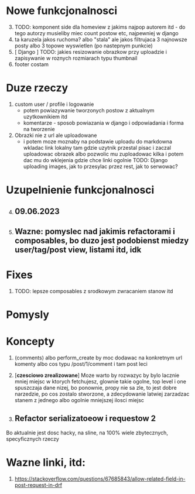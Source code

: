 # Nowe funkcjonalnosci
3. TODO: komponent side dla homeview z jakims najpop autorem itd - do tego autorzy musieliby miec count postow etc, najpewniej w django
7. ta karuzela jakos ruchoma? albo "stala" ale jakos filtrujaca 3 najnowsze posty albo 3 topowe wyswietlen (po nastepnym punkcie)
4. [ Django ] TODO: jakies resizowanie obrazkow przy uploadzie i zapisywanie w roznych rozmiarach typu thumbnail
9. footer costam
# Duze rzeczy
1. custom user / profile i logowanie
    - potem powiazywanie tworzonych postow z aktualnym uzytkownikiem itd
    - komentarze - sposob powiazania w django i odpowiadania i forma na tworzenie
2. Obrazki nie z url ale uploadowane
    - i potem moze moznaby na podstawie uploadu do markdowna wkladac link lokalny tam gdzie uzytnik przestal pisac i zaczal uploadowac obrazek
    albo pozwolic mu zuploadowac kilka i potem dac mu do wklejenia gdzie chce linki
    ogolnie TODO: Django uploading images, jak to przesylac przez rest, jak to serwowac?

# Uzupelnienie funkcjonalnosci


4. ## 09.06.2023


5. ## Wazne: pomyslec nad jakimis refactorami i composables, bo duzo jest podobienst miedzy user/tag/post view, listami itd, idk

# Fixes
1. TODO: lepsze composables z srodkowym zwracaniem stanow itd

# Pomysly

# Koncepty
1. (comments) albo perform_create by moc dodawac na konkretnym url komenty albo cos typu /post/1/comment i tam post leci

2. [**czesciowo zrealizowane**] Moze warto by rozwazyc by bylo lacznie mniej miejsc w ktorych fetchujesz, glownie takie ogolne, top level i one spuszczaja dane nizej, bo ponownie, propy nie sa zle, to jest dobre narzedzie, po cos zostalo stworzone, a zdecydowanie latwiej zarzadzac stanem z jednego albo ogolnie mniejszej ilosci miejsc


5. ## Refactor serializatoeow i requestow 2
Bo aktualnie jest dosc hacky, na sline, na 100% wiele zbytecznych, specyficznych rzeczy

# Wazne linki, itd:
1. https://stackoverflow.com/questions/67685843/allow-related-field-in-post-request-in-drf
